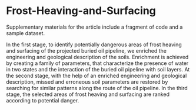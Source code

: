 # Frost-Heaving-and-Surfacing
Supplementary materials for the article include a fragment of code and a sample dataset.

In the first stage, to identify potentially dangerous areas of frost heaving and surfacing of the projected buried oil pipeline, 
we enriched the engineering and geological description of the soils. Enrichment is achieved by creating a family of parameters, 
that characterize the presence of water in two states and the interaction of the buried oil pipeline with soil layers. 
At the second stage, with the help of an enriched engineering and geological description, 
missed and erroneous soil parameters are restored by searching for similar patterns along the route of the oil pipeline. 
In the third stage, the selected areas of frost heaving and surfacing are ranked according to potential danger. 

